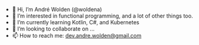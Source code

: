 - 👋 Hi, I’m André Wolden (@woldena)
- 👀 I’m interested in functional programming, and a lot of other things too.
- 🌱 I’m currently learning Kotlin, C#, and Kubernetes
- 💞️ I’m looking to collaborate on ...
- 📫 How to reach me: dev.andre.wolden@gmail.com

<!---
woldena/woldena is a ✨ special ✨ repository because its `README.md` (this file) appears on your GitHub profile.
You can click the Preview link to take a look at your changes.
--->
